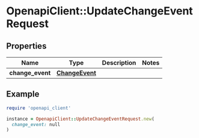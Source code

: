 # OpenapiClient::UpdateChangeEventRequest

## Properties

| Name | Type | Description | Notes |
| ---- | ---- | ----------- | ----- |
| **change_event** | [**ChangeEvent**](ChangeEvent.md) |  |  |

## Example

```ruby
require 'openapi_client'

instance = OpenapiClient::UpdateChangeEventRequest.new(
  change_event: null
)
```

